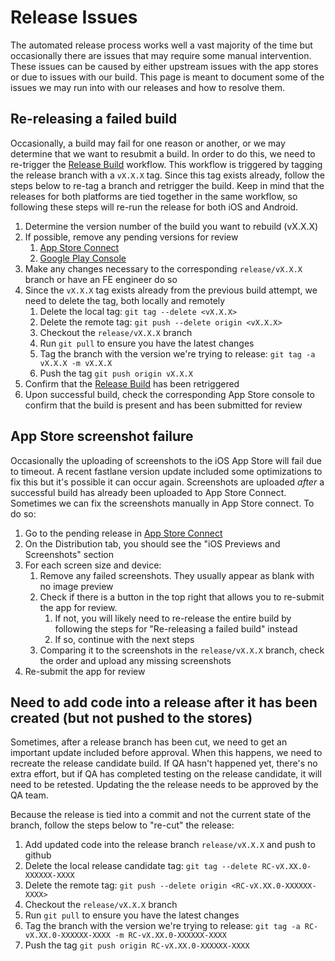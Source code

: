# Release Issues

The automated release process works well a vast majority of the time but occasionally there are issues that may require some manual intervention. These issues can be caused by either upstream issues with the app stores or due to issues with our build. This page is meant to document some of the issues we may run into with our releases and how to resolve them.

## Re-releasing a failed build

Occasionally, a build may fail for one reason or another, or we may determine that we want to resubmit a build. In order to do this, we need to re-trigger the [Release Build](https://department-of-veterans-affairs.github.io/va-mobile-app/docs/Engineering/DevOps/Automation%20Code%20Docs/GitHub%20Actions/BuildReleaseWorkflows#release-build-release_build) workflow. This workflow is triggered by tagging the release branch with a `vX.X.X` tag. Since this tag exists already, follow the steps below to re-tag a branch and retrigger the build. Keep in mind that the releases for both platforms are tied together in the same workflow, so following these steps will re-run the release for both iOS and Android.


1. Determine the version number of the build you want to rebuild (vX.X.X)
2. If possible, remove any pending versions for review
   1. [App Store Connect](https://appstoreconnect.apple.com/apps/1559609596/distribution)
   2. [Google Play Console](https://play.google.com/console/u/0/developers/7507611851470273082/app/4974294731909201030/releases/overview)
3. Make any changes necessary to the corresponding `release/vX.X.X` branch or have an FE engineer do so
4. Since the `vX.X.X` tag exists already from the previous build attempt, we need to delete the tag, both locally and remotely
    1. Delete the local tag: `git tag --delete <vX.X.X>`
    2. Delete the remote tag: `git push --delete origin <vX.X.X>`
    3. Checkout the `release/vX.X.X` branch
    4. Run `git pull` to ensure you have the latest changes
    5. Tag the branch with the version we're trying to release: `git tag -a vX.X.X -m vX.X.X`
    6. Push the tag `git push origin vX.X.X`
5. Confirm that the [Release Build](https://github.com/department-of-veterans-affairs/va-mobile-app/actions/workflows/release_build.yml) has been retriggered
6. Upon successful build, check the corresponding App Store console to confirm that the build is present and has been submitted for review

## App Store screenshot failure

Occasionally the uploading of screenshots to the iOS App Store will fail due to timeout. A recent fastlane version update included some optimizations to fix this but it's possible it can occur again. Screenshots are uploaded _after_ a successful build has already been uploaded to App Store Connect. Sometimes we can fix the screenshots manually in App Store connect. To do so:

1. Go to the pending release in [App Store Connect](https://appstoreconnect.apple.com/apps/1559609596/distribution)
2. On the Distribution tab, you should see the "iOS Previews and Screenshots" section
3. For each screen size and device:
    1. Remove any failed screenshots. They usually appear as blank with no image preview
    2. Check if there is a button in the top right that allows you to re-submit the app for review. 
        1. If not, you will likely need to re-release the entire build by following the steps for "Re-releasing a failed build" instead
        2. If so, continue with the next steps
    3. Comparing it to the screenshots in the `release/vX.X.X` branch, check the order and upload any missing screenshots
4. Re-submit the app for review

## Need to add code into a release after it has been created (but not pushed to the stores)

Sometimes, after a release branch has been cut, we need to get an important update included before approval. When this happens, we need to recreate the release candidate build. If QA hasn't happened yet, there's no extra effort, but if QA has completed testing on the release candidate, it will need to be retested. Updating the the release needs to be approved by the QA team.

Because the release is tied into a commit and not the current state of the branch, follow the steps below to "re-cut" the release:

1. Add updated code into the release branch `release/vX.X.X` and push to github
2. Delete the local release candidate tag: `git tag --delete RC-vX.XX.0-XXXXXX-XXXX`
3. Delete the remote tag: `git push --delete origin <RC-vX.XX.0-XXXXXX-XXXX>`
4. Checkout the `release/vX.X.X` branch
5. Run `git pull` to ensure you have the latest changes
6. Tag the branch with the version we're trying to release: `git tag -a RC-vX.XX.0-XXXXXX-XXXX -m RC-vX.XX.0-XXXXXX-XXXX`
7. Push the tag `git push origin RC-vX.XX.0-XXXXXX-XXXX`
